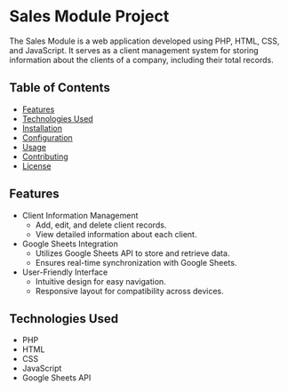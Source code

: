 # Sales Module Project

The Sales Module is a web application developed using PHP, HTML, CSS, and JavaScript. It serves as a client management system for storing information about the clients of a company, including their total records.

## Table of Contents
- [Features](#features)
- [Technologies Used](#technologies-used)
- [Installation](#installation)
- [Configuration](#configuration)
- [Usage](#usage)
- [Contributing](#contributing)
- [License](#license)

## Features

- Client Information Management
  - Add, edit, and delete client records.
  - View detailed information about each client.
- Google Sheets Integration
  - Utilizes Google Sheets API to store and retrieve data.
  - Ensures real-time synchronization with Google Sheets.
- User-Friendly Interface
  - Intuitive design for easy navigation.
  - Responsive layout for compatibility across devices.

## Technologies Used

- PHP
- HTML
- CSS
- JavaScript
- Google Sheets API

